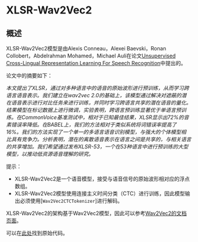 <!--
版权所有2021 The HuggingFace Team。

根据Apache许可证第2版（“许可证”），您不得使用本文件，除非符合许可证的规定。
您可以在以下网址获取许可证副本

http://www.apache.org/licenses/LICENSE-2.0

除非适用法律要求或书面同意，根据许可证分发的软件是基于“AS IS”的基础上分发的，不附带任何明示或暗示的保证或条件。
请查看许可证以了解许可证下的特定语言和限制。

⚠️请注意，此文件是Markdown格式，但包含我们文档构建器（类似于MDX）的特定语法，可能无法在您的Markdown查看器中正确渲染。

-->

# XLSR-Wav2Vec2

## 概述

XLSR-Wav2Vec2模型是由Alexis Conneau，Alexei Baevski，Ronan Collobert，Abdelrahman Mohamed，Michael Auli在论文[Unsupervised Cross-Lingual Representation Learning For Speech Recognition](https://arxiv.org/abs/2006.13979)中提出的。

论文中的摘要如下：

*本文提出了XLSR，通过对多种语言中的语音的原始波形进行预训练，从而学习跨语言语音表示。我们建立在wav2vec 2.0的基础上，该模型通过解决对遮蔽的潜在语音表示进行对比任务来进行训练，并同时学习跨语言共享的潜在语音的量化。结果模型在标记数据上进行微调，实验表明，跨语言预训练显著优于单语言预训练。在CommonVoice基准测试中，相对于已知最佳结果，XLSR显示出72%的音素错误率降低。在BABEL上，我们的方法相对于类似系统将词错误率提高了16%。我们的方法实现了一个单一的多语言语音识别模型，与强大的个体模型相比具有竞争力。分析表明，潜在的离散语音表示在语言之间是共享的，与相关语言的共享增加。我们希望通过发布XLSR-53，一个在53种语言中进行预训练的大型模型，以推动低资源语音理解的研究。*

提示：

- XLSR-Wav2Vec2是一个语音模型，接受与语音信号的原始波形相对应的浮点数组。
- XLSR-Wav2Vec2模型使用连接主义时间分类（CTC）进行训练，因此模型输出必须使用[`Wav2Vec2CTCTokenizer`]进行解码。

XLSR-Wav2Vec2的架构基于Wav2Vec2模型，因此可以参考[Wav2Vec2的文档页面](wav2vec2)。

可以在[此处](https://github.com/pytorch/fairseq/tree/master/fairseq/models/wav2vec)找到原始代码。